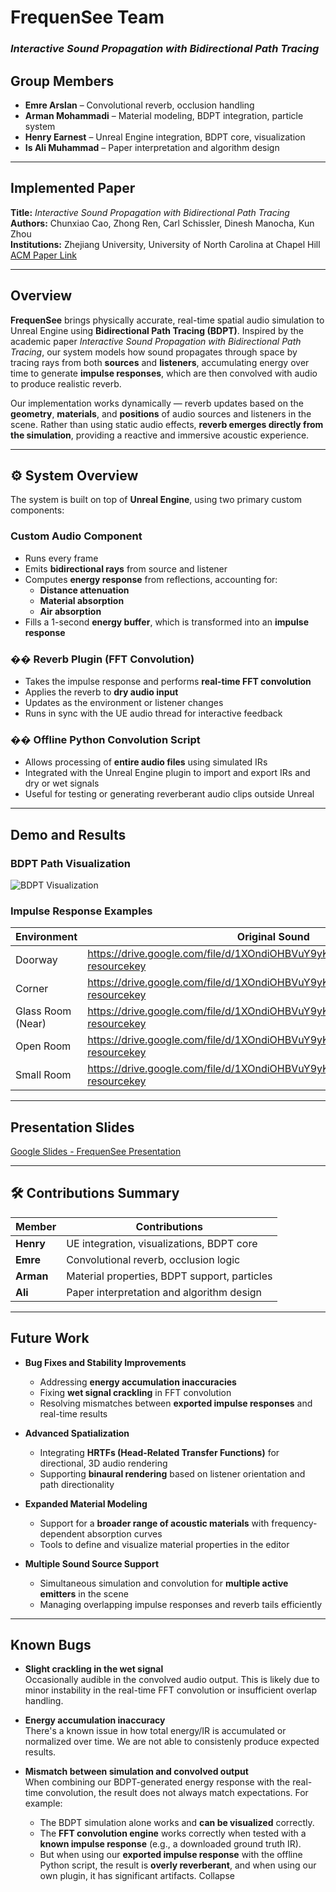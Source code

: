 
# FrequenSee Team
### *Interactive Sound Propagation with Bidirectional Path Tracing*

## Group Members
- **Emre Arslan** – Convolutional reverb, occlusion handling  
- **Arman Mohammadi** – Material modeling, BDPT integration, particle system  
- **Henry Earnest** – Unreal Engine integration, BDPT core, visualization  
- **Is Ali Muhammad** – Paper interpretation and algorithm design

---

## Implemented Paper  
**Title:** *Interactive Sound Propagation with Bidirectional Path Tracing*  
**Authors:** Chunxiao Cao, Zhong Ren, Carl Schissler, Dinesh Manocha, Kun Zhou  
**Institutions:** Zhejiang University, University of North Carolina at Chapel Hill  
[ACM Paper Link](https://dl.acm.org/doi/10.1145/3072959.3073701)

---

##  Overview

**FrequenSee** brings physically accurate, real-time spatial audio simulation to Unreal Engine using **Bidirectional Path Tracing (BDPT)**. Inspired by the academic paper *Interactive Sound Propagation with Bidirectional Path Tracing*, our system models how sound propagates through space by tracing rays from both **sources** and **listeners**, accumulating energy over time to generate **impulse responses**, which are then convolved with audio to produce realistic reverb.

Our implementation works dynamically — reverb updates based on the **geometry**, **materials**, and **positions** of audio sources and listeners in the scene. Rather than using static audio effects, **reverb emerges directly from the simulation**, providing a reactive and immersive acoustic experience.

---

## ⚙️ System Overview

The system is built on top of **Unreal Engine**, using two primary custom components:

### Custom Audio Component
- Runs every frame
- Emits **bidirectional rays** from source and listener
- Computes **energy response** from reflections, accounting for:
  - **Distance attenuation**
  - **Material absorption**
  - **Air absorption**
- Fills a 1-second **energy buffer**, which is transformed into an **impulse response**

### ��️ Reverb Plugin (FFT Convolution)
- Takes the impulse response and performs **real-time FFT convolution**
- Applies the reverb to **dry audio input**
- Updates as the environment or listener changes
- Runs in sync with the UE audio thread for interactive feedback

### �� Offline Python Convolution Script
- Allows processing of **entire audio files** using simulated IRs
- Integrated with the Unreal Engine plugin to import and export IRs and dry or wet signals
- Useful for testing or generating reverberant audio clips outside Unreal

---


##  Demo and Results

###  BDPT Path Visualization
![BDPT Visualization](https://via.placeholder.com/800x400?text=BDPT+Path+Visualization)

###  Impulse Response Examples

| Environment        | Original Sound | Convolved Sound |
|--------------------|----------------|------------------|
| Doorway            | https://drive.google.com/file/d/1XOndiOHBVuY9yK_lla46qoZtrXG0aPUq/view?resourcekey              | https://drive.google.com/file/d/1hZD_B0aA5joJuC6S6rYDFYOXpanm1xrb/view?resourcekey&usp=slides_web                |
| Corner             | https://drive.google.com/file/d/1XOndiOHBVuY9yK_lla46qoZtrXG0aPUq/view?resourcekey              | https://drive.google.com/file/d/1T59mQEE5fXFiT9d9D4Wz23W0ZxEFHOwn/view?resourcekey&usp=slides_web                |
| Glass Room (Near)  | https://drive.google.com/file/d/1XOndiOHBVuY9yK_lla46qoZtrXG0aPUq/view?resourcekey              | https://drive.google.com/file/d/15T34nr0x890sp03hEvnSHFjNucYuXdPc/view?resourcekey&usp=slides_web                |
| Open Room          | https://drive.google.com/file/d/1XOndiOHBVuY9yK_lla46qoZtrXG0aPUq/view?resourcekey              | https://drive.google.com/file/d/19z8GR203gMbByVdawnfPsJsGzNlRR4gb/view?resourcekey&usp=slides_web                |
| Small Room         | https://drive.google.com/file/d/1XOndiOHBVuY9yK_lla46qoZtrXG0aPUq/view?resourcekey              | https://drive.google.com/file/d/1-mJ5ThKbTr5upl-ekghMefR-14COYp0c/view?resourcekey                |

---

##  Presentation Slides
 [Google Slides - FrequenSee Presentation](https://docs.google.com/presentation/d/1pvNVEQrmCaf1WTmIF3TLoNcuW1mXzVltQuCydXzlHAo/edit?usp=sharing)  

---

## 🛠 Contributions Summary

| Member         | Contributions                                  |
|----------------|------------------------------------------------|
| **Henry**      | UE integration, visualizations, BDPT core      |
| **Emre**       | Convolutional reverb, occlusion logic          |
| **Arman**      | Material properties, BDPT support, particles   |
| **Ali**        | Paper interpretation and algorithm design      |

---


## Future Work

- **Bug Fixes and Stability Improvements**  
  - Addressing **energy accumulation inaccuracies**  
  - Fixing **wet signal crackling** in FFT convolution  
  - Resolving mismatches between **exported impulse responses** and real-time results

- **Advanced Spatialization**  
  - Integrating **HRTFs (Head-Related Transfer Functions)** for directional, 3D audio rendering  
  - Supporting **binaural rendering** based on listener orientation and path directionality

- **Expanded Material Modeling**  
  - Support for a **broader range of acoustic materials** with frequency-dependent absorption curves  
  - Tools to define and visualize material properties in the editor

- **Multiple Sound Source Support**  
  - Simultaneous simulation and convolution for **multiple active emitters** in the scene  
  - Managing overlapping impulse responses and reverb tails efficiently

---

## Known Bugs

- **Slight crackling in the wet signal**  
  Occasionally audible in the convolved audio output. This is likely due to minor instability in the real-time FFT convolution or insufficient overlap handling.

- **Energy accumulation inaccuracy**  
  There's a known issue in how total energy/IR is accumulated or normalized over time. We are not able to consistenly produce expected results.

- **Mismatch between simulation and convolved output**  
  When combining our BDPT-generated energy response with the real-time convolution, the result does not always match expectations. For example:
  - The BDPT simulation alone works and **can be visualized** correctly.
  - The **FFT convolution engine** works correctly when tested with a **known impulse response** (e.g., a downloaded ground truth IR).
  - But when using our **exported impulse response** with the offline Python script, the result is **overly reverberant**, and when using our own plugin, it has significant artifacts. 
Collapse

